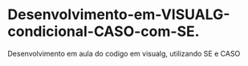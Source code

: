 # Desenvolvimento-em-VISUALG-condicional-CASO-com-SE.
Desenvolvimento em aula do codigo em visualg, utilizando SE e CASO
